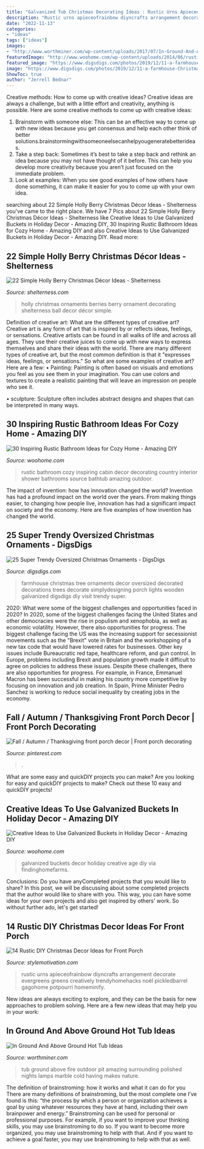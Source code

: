 ```yaml
---
title: "Galvanized Tub Christmas Decorating Ideas : Rustic Urns Apieceofrainbow Diyncrafts Arrangement Decorate Evergreens Greens Creatively Trendyhomehacks Noël Pickledbarrel Gagohome Potpourri Homeminify"
description: "Rustic urns apieceofrainbow diyncrafts arrangement decorate evergreens greens creatively trendyhomehacks noël pickledbarrel gagohome potpourri homeminify"
date: "2022-11-13"
categories:
- "ideas"
tags: ["ideas"]
images:
- "http://www.worthminer.com/wp-content/uploads/2017/07/In-Ground-And-Above-Ground-Hot-Tub-Ideas-3.jpg"
featuredImage: "http://www.woohome.com/wp-content/uploads/2014/06/rustic-bathroom-ideas-8.jpg"
featured_image: "https://www.digsdigs.com/photos/2019/12/11-a-farmhouse-Christmas-tree-with-metallic-and-oversized-vine-ornaments-wooden-signs-and-snowflakes-plus-a-galvanized-bucket-base.jpg"
image: "https://www.digsdigs.com/photos/2019/12/11-a-farmhouse-Christmas-tree-with-metallic-and-oversized-vine-ornaments-wooden-signs-and-snowflakes-plus-a-galvanized-bucket-base.jpg"
ShowToc: true
author: "Jerrell Bednar"
---
```



Creative methods: How to come up with creative ideas?
Creative ideas are always a challenge, but with a little effort and creativity, anything is possible. Here are some creative methods to come up with creative ideas:
1. Brainstorm with someone else: This can be an effective way to come up with new ideas because you get consensus and help each other think of better solutions.brainstormingwithsomeoneelsecanhelpyougeneratebetterideas.
2. Take a step back: Sometimes it’s best to take a step back and rethink an idea because you may not have thought of it before. This can help you develop more creativity because you aren’t just focused on the immediate problem.
3. Look at examples: When you see good examples of how others have done something, it can make it easier for you to come up with your own idea.

	

		
searching about 22 Simple Holly Berry Christmas Décor Ideas - Shelterness you've came to the right place. We have 7 Pics about 22 Simple Holly Berry Christmas Décor Ideas - Shelterness like Creative Ideas to Use Galvanized Buckets in Holiday Decor - Amazing DIY, 30 Inspiring Rustic Bathroom Ideas for Cozy Home - Amazing DIY and also Creative Ideas to Use Galvanized Buckets in Holiday Decor - Amazing DIY. Read more:
		
    
## 22 Simple Holly Berry Christmas Décor Ideas - Shelterness

<img loading=lazy src="http://i.shelterness.com/2016/11/12-a-large-ornaments-with-holly-berries.jpg" onerror="this.onerror=null;this.src='https://tse4.mm.bing.net/th?id=OIP.MjR0qlyN9Rg-QRNaZkUtzAHaKh&amp;pid=15.1';" alt="22 Simple Holly Berry Christmas Décor Ideas - Shelterness">

_Source: shelterness.com_

>holly christmas ornaments berries berry ornament decorating shelterness ball decor décor simple. 

	

Definition of creative art: What are the different types of creative art?
Creative art is any form of art that is inspired by or reflects ideas, feelings, or sensations. Creative artists can be found in all walks of life and across all ages. They use their creative juices to come up with new ways to express themselves and share their ideas with the world. There are many different types of creative art, but the most common definition is that it "expresses ideas, feelings, or sensations." So what are some examples of creative art? Here are a few:
• Painting: Painting is often based on visuals and emotions you feel as you see them in your imagination. You can use colors and textures to create a realistic painting that will leave an impression on people who see it.

• sculpture: Sculpture often includes abstract designs and shapes that can be interpreted in many ways.

    
## 30 Inspiring Rustic Bathroom Ideas For Cozy Home - Amazing DIY

<img loading=lazy src="http://www.woohome.com/wp-content/uploads/2014/06/rustic-bathroom-ideas-8.jpg" onerror="this.onerror=null;this.src='https://tse3.mm.bing.net/th?id=OIP.mpkLxZBGCA3lDL2X_a86GwHaJs&amp;pid=15.1';" alt="30 Inspiring Rustic Bathroom Ideas for Cozy Home - Amazing DIY">

_Source: woohome.com_

>rustic bathroom cozy inspiring cabin decor decorating country interior shower bathrooms source bathtub amazing outdoor. 

	

The impact of invention: how has innovation changed the world?
Invention has had a profound impact on the world over the years. From making things easier, to changing how people live, innovation has had a significant impact on society and the economy. Here are five examples of how invention has changed the world.

    
## 25 Super Trendy Oversized Christmas Ornaments - DigsDigs

<img loading=lazy src="https://www.digsdigs.com/photos/2019/12/11-a-farmhouse-Christmas-tree-with-metallic-and-oversized-vine-ornaments-wooden-signs-and-snowflakes-plus-a-galvanized-bucket-base.jpg" onerror="this.onerror=null;this.src='https://tse3.mm.bing.net/th?id=OIP.JsxUzK-_GLPkXqa1Gg6_fQHaLG&amp;pid=15.1';" alt="25 Super Trendy Oversized Christmas Ornaments - DigsDigs">

_Source: digsdigs.com_

>farmhouse christmas tree ornaments decor oversized decorated decorations trees decorate simplydesigning porch lights wooden galvanized digsdigs diy visit trendy super. 

	

2020: What were some of the biggest challenges and opportunities faced in 2020?
In 2020, some of the biggest challenges facing the United States and other democracies were the rise in populism and xenophobia, as well as economic volatility. However, there also opportunities for progress. The biggest challenge facing the US was the increasing support for secessionist movements such as the "Brexit" vote in Britain and the workshopping of a new tax code that would have lowered rates for businesses. Other key issues include Bureaucratic red tape, healthcare reform, and gun control. In Europe, problems including Brexit and population growth made it difficult to agree on policies to address these issues. Despite these challenges, there are also opportunities for progress. For example, in France, Emmanuel Macron has been successful in making his country more competitive by focusing on innovation and job creation. In Spain, Prime Minister Pedro Sanchez is working to reduce social inequality by creating jobs in the economy.

    
## Fall / Autumn / Thanksgiving Front Porch Decor | Front Porch Decorating

<img loading=lazy src="https://i.pinimg.com/originals/e1/6d/aa/e16daa0087f7fa2e5bc4a417dbc6add2.jpg" onerror="this.onerror=null;this.src='https://tse4.mm.bing.net/th?id=OIP.MsGptw4_0Q9U1rDiZojXaAHaLH&amp;pid=15.1';" alt="Fall / Autumn / Thanksgiving front porch decor | Front porch decorating">

_Source: pinterest.com_

>. 

	

What are some easy and quickDIY projects you can make?
Are you looking for easy and quickDIY projects to make? Check out these 10 easy and quickDIY projects!

    
## Creative Ideas To Use Galvanized Buckets In Holiday Decor - Amazing DIY

<img loading=lazy src="https://www.woohome.com/wp-content/uploads/2017/10/repurpose-galvanized-buckets-as-holiday-decorations-8.jpg" onerror="this.onerror=null;this.src='https://tse1.mm.bing.net/th?id=OIP.F1eCWRPwQkLe06PdUJJlxAHaLD&amp;pid=15.1';" alt="Creative Ideas to Use Galvanized Buckets in Holiday Decor - Amazing DIY">

_Source: woohome.com_

>galvanized buckets decor holiday creative age diy via findinghomefarms. 

	

Conclusions: Do you have anyCompleted projects that you would like to share?
In this post, we will be discussing about some completed projects that the author would like to share with you. This way, you can have some ideas for your own projects and also get inspired by others' work. So without further ado, let's get started!

    
## 14 Rustic DIY Christmas Decor Ideas For Front Porch

<img loading=lazy src="https://stylemotivation.com/wp-content/uploads/2020/02/15-birch-log.jpg" onerror="this.onerror=null;this.src='https://tse3.mm.bing.net/th?id=OIP.9QPo-Et-hO2LkisLZxHu5wHaLK&amp;pid=15.1';" alt="14 Rustic DIY Christmas Decor Ideas for Front Porch">

_Source: stylemotivation.com_

>rustic urns apieceofrainbow diyncrafts arrangement decorate evergreens greens creatively trendyhomehacks noël pickledbarrel gagohome potpourri homeminify. 

	

New ideas are always exciting to explore, and they can be the basis for new approaches to problem solving. Here are a few new ideas that may help you in your work: 

    
## In Ground And Above Ground Hot Tub Ideas

<img loading=lazy src="http://www.worthminer.com/wp-content/uploads/2017/07/In-Ground-And-Above-Ground-Hot-Tub-Ideas-3.jpg" onerror="this.onerror=null;this.src='https://tse3.mm.bing.net/th?id=OIP.3swOZW0NUuMjkDJDfCyeFQHaLH&amp;pid=15.1';" alt="In Ground And Above Ground Hot Tub Ideas">

_Source: worthminer.com_

>tub ground above fire outdoor pit amazing surrounding polished nights lamps marble cold having makes nature. 

	

The definition of brainstroming: how it works and what it can do for you
There are many definitions of brainstroming, but the most complete one I’ve found is this: “the process by which a person or organization achieves a goal by using whatever resources they have at hand, including their own brainpower and energy.” Brainstroming can be used for personal or professional purposes. For example, if you want to improve your thinking skills, you may use brainstroming to do so. If you want to become more organized, you may use brainstroming to help with that. And if you want to achieve a goal faster, you may use brainstroming to help with that as well.

